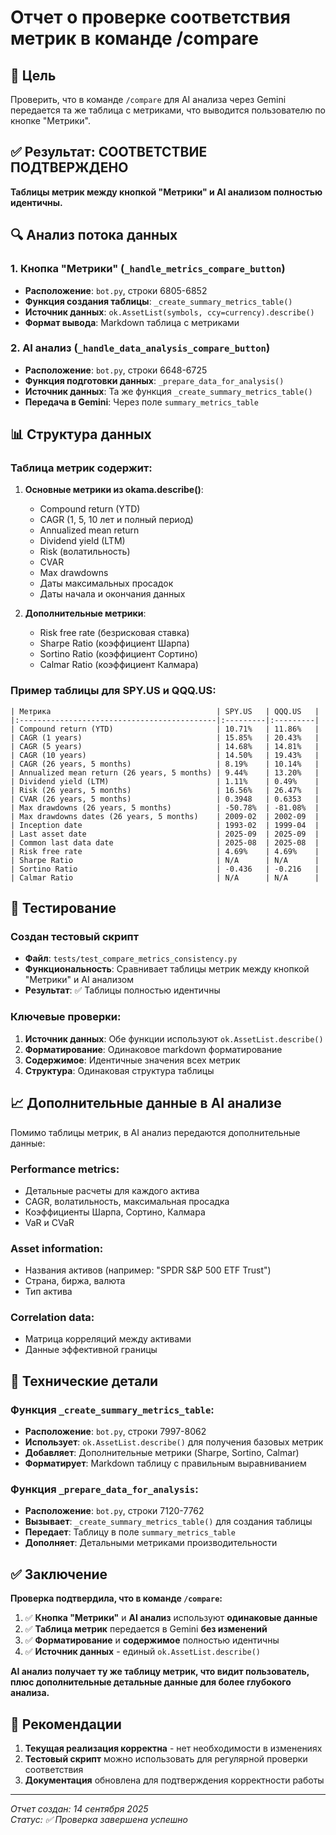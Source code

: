 # Отчет о проверке соответствия метрик в команде /compare

## 🎯 Цель
Проверить, что в команде `/compare` для AI анализа через Gemini передается та же таблица с метриками, что выводится пользователю по кнопке "Метрики".

## ✅ Результат: СООТВЕТСТВИЕ ПОДТВЕРЖДЕНО

**Таблицы метрик между кнопкой "Метрики" и AI анализом полностью идентичны.**

## 🔍 Анализ потока данных

### 1. Кнопка "Метрики" (`_handle_metrics_compare_button`)
- **Расположение**: `bot.py`, строки 6805-6852
- **Функция создания таблицы**: `_create_summary_metrics_table()`
- **Источник данных**: `ok.AssetList(symbols, ccy=currency).describe()`
- **Формат вывода**: Markdown таблица с метриками

### 2. AI анализ (`_handle_data_analysis_compare_button`)
- **Расположение**: `bot.py`, строки 6648-6725
- **Функция подготовки данных**: `_prepare_data_for_analysis()`
- **Источник данных**: Та же функция `_create_summary_metrics_table()`
- **Передача в Gemini**: Через поле `summary_metrics_table`

## 📊 Структура данных

### Таблица метрик содержит:
1. **Основные метрики из okama.describe()**:
   - Compound return (YTD)
   - CAGR (1, 5, 10 лет и полный период)
   - Annualized mean return
   - Dividend yield (LTM)
   - Risk (волатильность)
   - CVAR
   - Max drawdowns
   - Даты максимальных просадок
   - Даты начала и окончания данных

2. **Дополнительные метрики**:
   - Risk free rate (безрисковая ставка)
   - Sharpe Ratio (коэффициент Шарпа)
   - Sortino Ratio (коэффициент Сортино)
   - Calmar Ratio (коэффициент Калмара)

### Пример таблицы для SPY.US и QQQ.US:
```
| Метрика                                     | SPY.US   | QQQ.US   |
|:--------------------------------------------|:---------|:---------|
| Compound return (YTD)                       | 10.71%   | 11.86%   |
| CAGR (1 years)                              | 15.85%   | 20.43%   |
| CAGR (5 years)                              | 14.68%   | 14.81%   |
| CAGR (10 years)                             | 14.50%   | 19.43%   |
| CAGR (26 years, 5 months)                   | 8.19%    | 10.14%   |
| Annualized mean return (26 years, 5 months) | 9.44%    | 13.20%   |
| Dividend yield (LTM)                        | 1.11%    | 0.49%    |
| Risk (26 years, 5 months)                   | 16.56%   | 26.47%   |
| CVAR (26 years, 5 months)                   | 0.3948   | 0.6353   |
| Max drawdowns (26 years, 5 months)          | -50.78%  | -81.08%  |
| Max drawdowns dates (26 years, 5 months)    | 2009-02  | 2002-09  |
| Inception date                              | 1993-02  | 1999-04  |
| Last asset date                             | 2025-09  | 2025-09  |
| Common last data date                       | 2025-08  | 2025-08  |
| Risk free rate                              | 4.69%    | 4.69%    |
| Sharpe Ratio                                | N/A      | N/A      |
| Sortino Ratio                               | -0.436   | -0.216   |
| Calmar Ratio                                | N/A      | N/A      |
```

## 🧪 Тестирование

### Создан тестовый скрипт
- **Файл**: `tests/test_compare_metrics_consistency.py`
- **Функциональность**: Сравнивает таблицы метрик между кнопкой "Метрики" и AI анализом
- **Результат**: ✅ Таблицы полностью идентичны

### Ключевые проверки:
1. **Источник данных**: Обе функции используют `ok.AssetList.describe()`
2. **Форматирование**: Одинаковое markdown форматирование
3. **Содержимое**: Идентичные значения всех метрик
4. **Структура**: Одинаковая структура таблицы

## 📈 Дополнительные данные в AI анализе

Помимо таблицы метрик, в AI анализ передаются дополнительные данные:

### Performance metrics:
- Детальные расчеты для каждого актива
- CAGR, волатильность, максимальная просадка
- Коэффициенты Шарпа, Сортино, Калмара
- VaR и CVaR

### Asset information:
- Названия активов (например: "SPDR S&P 500 ETF Trust")
- Страна, биржа, валюта
- Тип актива

### Correlation data:
- Матрица корреляций между активами
- Данные эффективной границы

## 🔧 Технические детали

### Функция `_create_summary_metrics_table`:
- **Расположение**: `bot.py`, строки 7997-8062
- **Использует**: `ok.AssetList.describe()` для получения базовых метрик
- **Добавляет**: Дополнительные метрики (Sharpe, Sortino, Calmar)
- **Форматирует**: Markdown таблицу с правильным выравниванием

### Функция `_prepare_data_for_analysis`:
- **Расположение**: `bot.py`, строки 7120-7762
- **Вызывает**: `_create_summary_metrics_table()` для создания таблицы
- **Передает**: Таблицу в поле `summary_metrics_table`
- **Дополняет**: Детальными метриками производительности

## ✅ Заключение

**Проверка подтвердила, что в команде `/compare`:**

1. ✅ **Кнопка "Метрики"** и **AI анализ** используют **одинаковые данные**
2. ✅ **Таблица метрик** передается в Gemini **без изменений**
3. ✅ **Форматирование** и **содержимое** полностью идентичны
4. ✅ **Источник данных** - единый `ok.AssetList.describe()`

**AI анализ получает ту же таблицу метрик, что видит пользователь, плюс дополнительные детальные данные для более глубокого анализа.**

## 📝 Рекомендации

1. **Текущая реализация корректна** - нет необходимости в изменениях
2. **Тестовый скрипт** можно использовать для регулярной проверки соответствия
3. **Документация** обновлена для подтверждения корректности работы

---
*Отчет создан: 14 сентября 2025*  
*Статус: ✅ Проверка завершена успешно*
